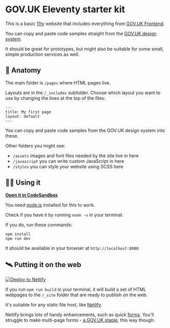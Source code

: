 # GOV.UK Eleventy starter kit

This is a basic [11ty](https://www.11ty.dev/) website that includes everything from [GOV.UK Frontend](https://frontend.design-system.service.gov.uk/#gov-uk-frontend).

You can copy and paste code samples straight from the [GOV.UK design system](https://design-system.service.gov.uk/).

It should be great for prototypes, but might also be suitable for some small, simple production services as well.

## 🧠 Anatomy

The main folder is `/pages` where HTML pages live.

Layouts are in the `/_includes` subfolder. Choose which layout you want to use by changing the lines at the top of the files:

```
---
title: My first page
layout: default
---
```

You can copy and paste code samples from the GOV.UK design system into these.

Other folders you might see:

- `/assets` images and font files needed by the site live in here
- `/javascript` you can write custom JavaScript in here
- `/styles` you can style your website using SCSS here

## 👩‍💻 Using it

**[Open it in CodeSandbox](https://githubbox.com/wearefuturegov/gov-uk-eleventy-kit)**

You need [node.js](https://nodejs.org/en/download/) installed for this to work.

Check if you have it by running `node -v` in your terminal.

If you do, run these commands:

```
npm install
npm run dev
```

It should be available in your browser at `http://localhost:8080`.


## 🛰 Putting it on the web

[![Deploy to Netlify](https://www.netlify.com/img/deploy/button.svg)](https://app.netlify.com/start/deploy?repository=github.com/wearefuturegov/gov-uk-eleventy-kit)

If you run `npm run build` in your terminal, it will build a set of HTML webpages to the `/_site` folder that are ready to publish on the web.

It's suitable for any static file host, like [Netlify](https://www.netlify.com/).

Netlify brings lots of handy enhancements, such as quick [forms](https://docs.netlify.com/forms/setup/). You'll struggle to make multi-page forms - [a GOV.UK staple](https://designnotes.blog.gov.uk/2015/07/03/one-thing-per-page/), this way though.
